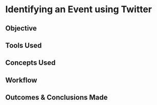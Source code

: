 # Identifying an Event using Twitter

## Objective

## Tools Used

## Concepts Used

## Workflow

## Outcomes & Conclusions Made
